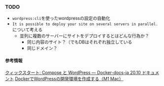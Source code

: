 ### TODO
- `wordpress:cli`を使ったwordpressの設定の自動化
- `It is possible to deploy your site on several servers in parallel.`について考える
  - 並列に複数のサーバーにサイトをデプロイするとはどんな行為か？
    - 同じ内容のサイト？（でもDBはそれぞれ独立している
    - 同じドメイン？

#### 参考情報
[クィックスタート: Compose と WordPress — Docker-docs-ja 20.10 ドキュメント](https://docs.docker.jp/compose/wordpress.html)
[DockerでWordPressの開発環境を作成する（M1 Mac）](https://zenn.dev/toono_f/articles/af9c62f124b44a)